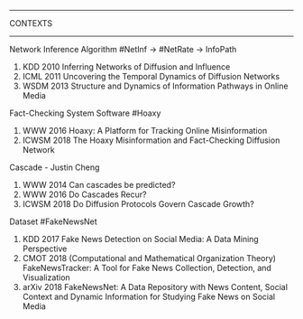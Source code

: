 
________________________________________
CONTEXTS
________________________________________

Network Inference
Algorithm #NetInf → #NetRate → InfoPath

1. KDD 2010
Inferring Networks of Diffusion and Influence
2. ICML 2011
Uncovering the Temporal Dynamics of Diffusion Networks
3. WSDM 2013
Structure and Dynamics of Information Pathways in Online Media

Fact-Checking System
Software #Hoaxy

1. WWW 2016
Hoaxy: A Platform for Tracking Online Misinformation
2. ICWSM 2018
The Hoaxy Misinformation and Fact-Checking Diffusion Network

Cascade - Justin Cheng
1. WWW 2014
Can cascades be predicted?
2. WWW 2016
Do Cascades Recur?
3. ICWSM 2018
Do Diffusion Protocols Govern Cascade Growth?


Dataset #FakeNewsNet

1. KDD 2017
Fake News Detection on Social Media: A Data Mining Perspective
2. CMOT 2018 (Computational and Mathematical Organization Theory)
FakeNewsTracker: A Tool for Fake News Collection, Detection, and Visualization
3. arXiv 2018
FakeNewsNet: A Data Repository with News Content, Social Context and Dynamic Information for Studying Fake News on Social Media

